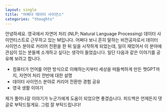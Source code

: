 ```yaml
---
layout: single
title: "어쩌다 데이터 사이언스"
categories: "thoughts"
---
```


안녕하세요. 영국에서 자연어 처리 (NLP; Natural Language Processing) 데이터 사이언티스트로 근무하고 있는 M입니다. 어쩌다 보니 흔히 말하는 비전공자로서 데이터 사이언스 분야로 커리어 전환을 한 뒤 일을 시작하게 되었는데, 일이 재밌어서 이 분야에 관심이 있는 분들께 소개하고 싶다는 생각이 들었습니다. 일단 다음과 같은 이야기를 공유해 보려고 합니다.

- 컴퓨터가 언어를 어떤 방식으로 이해하는지부터 세상을 떠들썩하게 만든 챗GPT까지, 자연어 처리 전반에 대한 설명
- 데이터 사이언스 분야로 커리어 전환한 경험 공유
- 영국 생활 이야기

제가 풀어나갈 이야기가 누군가에게 도움이 되었으면 좋겠습니다. 피드백은 언제든지 댓글로 부탁드릴게요. 그럼 잘 부탁드립니다!

